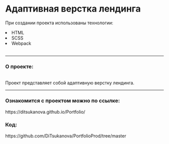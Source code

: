 
# Адаптивная верстка лендинга

При создании проекта использованы технологии:
<li>HTML</li>
<li>SCSS</li>
<li>Webpack</li>
<br>
<hr>
<h3>О проекте:</h3>
<br>
Проект представляет собой адаптивную верстку лендинга.
<hr>
<h3>Ознакомится с проектом можно по ссылке:</h3>
https://ditsukanova.github.io/Portfolio/
<br>
<h3>Код:</h3>
https://github.com/DiTsukanova/PortfolioProd/tree/master
